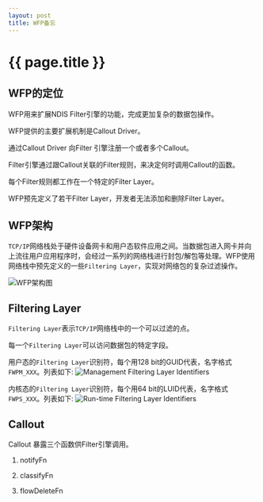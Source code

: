 ```yaml
---
layout: post
title: WFP备忘
---
```


{{ page.title }}
================

## WFP的定位

WFP用来扩展NDIS Filter引擎的功能，完成更加复杂的数据包操作。

WFP提供的主要扩展机制是Callout Driver。

通过Callout Driver 向Filter 引擎注册一个或者多个Callout。

Filter引擎通过跟Callout关联的Filter规则，来决定何时调用Callout的函数。

每个Filter规则都工作在一个特定的Filter Layer。

WFP预先定义了若干Filter Layer，开发者无法添加和删除Filter Layer。

## WFP架构

`TCP/IP`网络栈处于硬件设备网卡和用户态软件应用之间。当数据包进入网卡并向上流往用户应用程序时，会经过一系列的网络栈进行封包/解包等处理。WFP使用网络栈中预先定义的一些`Filtering Layer`，实现对网络包的复杂过滤操作。

![WFP架构图](https://docs.microsoft.com/zh-cn/windows-hardware/drivers/network/images/wfparch.png "WFP架构")

## Filtering Layer

`Filtering Layer`表示`TCP/IP`网络栈中的一个可以过滤的点。

每一个`Filtering Layer`可以访问数据包的特定字段。

用户态的`Filtering Layer`识别符，每个用128 bit的GUID代表，名字格式`FWPM_XXX`。列表如下:
![Management Filtering Layer Identifiers](https://msdn.microsoft.com/en-us/library/windows/hardware/ff557101)

内核态的`Filtering Layer`识别符，每个用64 bit的LUID代表，名字格式`FWPS_XXX`。列表如下:
![Run-time Filtering Layer Identifiers](https://msdn.microsoft.com/en-us/library/windows/hardware/ff570731)

## Callout

Callout 暴露三个函数供Filter引擎调用。

1. notifyFn

2. classifyFn

3. flowDeleteFn
